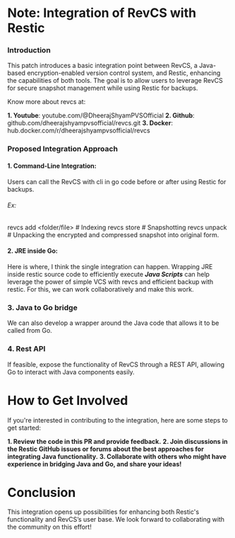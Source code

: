 
# Note: Integration of RevCS with Restic
### Introduction
This patch introduces a basic integration point between RevCS, a Java-based encryption-enabled version control system, and Restic, enhancing the capabilities of both tools. The goal is to allow users to leverage RevCS for secure snapshot management while using Restic for backups.

Know more about revcs at:

**1. Youtube**: youtube.com/@DheerajShyamPVSOfficial
**2. Github**: github.com/dheerajshyampvsofficial/revcs.git
**3. Docker**: hub.docker.com/r/dheerajshyampvsofficial/revcs

### Proposed Integration Approach

#### 1. Command-Line Integration:

Users can call the RevCS with cli in go code before or after using Restic for backups.

###### Ex:
revcs add <folder/file> # Indexing
revcs store <name> # Snapshotting
revcs unpack <name> # Unpacking the encrypted and compressed snapshot into original form. 

#### 2. JRE inside Go:
Here is where, I think the single integration can happen. Wrapping JRE inside restic source code to efficiently execute ***Java* *Scripts*** can help leverage the power of simple VCS with revcs and efficient backup with restic. For this, we can work collaboratively and make this work. 

### 3. Java to Go bridge
We can also develop a wrapper around the Java code that allows it to be called from Go.

### 4. Rest API
If feasible, expose the functionality of RevCS through a REST API, allowing Go to interact with Java components easily.

# How to Get Involved
If you're interested in contributing to the integration, here are some steps to get started:

**1. Review the code in this PR and provide feedback.**
**2. Join discussions in the Restic GitHub issues or forums about the best approaches for integrating Java functionality.**
**3. Collaborate with others who might have experience in bridging Java and Go, and share your ideas!**

# Conclusion
This integration opens up possibilities for enhancing both Restic's functionality and RevCS’s user base. We look forward to collaborating with the community on this effort!